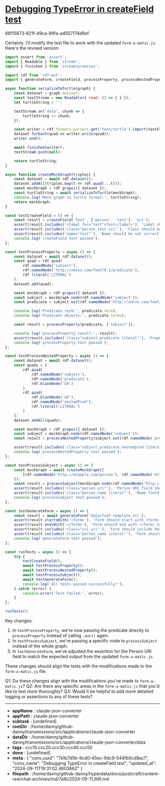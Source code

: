 # [Debugging TypeError in createField test](https://claude.ai/chat/7a1b7d5b-9cd0-45ec-9dc9-544fb0cd8ac1)

66f15873-821f-49ca-86fa-a4557174d8ef

 Certainly. I'll modify the test file to work with the updated `form-a-matic.js`. Here's the revised version:

```javascript
import assert from 'assert';
import { Readable } from 'stream';
import { finished } from 'stream/promises';

import rdf from 'rdf-ext';
import { generateForm, createField, processProperty, processNestedProperty, processSubject } from './form-a-matic.js';

async function serializeToTurtle(graph) {
    const dataset = graph.dataset;
    const textStream = new Readable({ read: () => { } });
    let turtleString = '';

    textStream.on('data', chunk => {
        turtleString += chunk;
    });

    const writer = rdf.formats.parsers.get('text/turtle').import(textStream);
    dataset.forEach(quad => writer.write(quad));
    writer.end();

    await finished(writer);
    textStream.push(null);

    return turtleString;
}

async function createMockGraph(triples) {
    const dataset = await rdf.dataset();
    dataset.addAll(triples.map(t => rdf.quad(...t)));
    const mockGraph = rdf.grapoi({ dataset });
    const turtleString = await serializeToTurtle(mockGraph);
    console.log('Mock graph in Turtle format:', turtleString);
    return mockGraph;
}

const testCreateField = () => {
    const result = createField('Test', ['person', 'test'], 'uri');
    assert(result.includes('<label for="test">Test</label>'), 'Label should be created correctly');
    assert(result.includes('class="person_test uri"'), 'Class should be set correctly');
    assert(result.includes('name="test"'), 'Name should be set correctly');
    console.log('createField test passed');
};

const testProcessProperty = async () => {
    const dataset = await rdf.dataset();
    const quad = rdf.quad(
        rdf.namedNode('subject'),
        rdf.namedNode('http://xmlns.com/foaf/0.1/predicate'),
        rdf.literal('LITERAL')
    );
    dataset.add(quad);

    const mockGraph = rdf.grapoi({ dataset });
    const subject = mockGraph.node(rdf.namedNode('subject'));
    const predicate = subject.out(rdf.namedNode('http://xmlns.com/foaf/0.1/predicate'));

    console.log('Predicate term:', predicate.term);
    console.log('Predicate objects:', predicate.terms);

    const result = processProperty(predicate, ['subject']);

    console.log('processProperty result:', result);
    assert(result.includes('class="subject_predicate literal"'), 'Property should be processed correctly');
    console.log('processProperty test passed');
};

const testProcessNestedProperty = async () => {
    const dataset = await rdf.dataset();
    const quads = [
        rdf.quad(
            rdf.namedNode('subject'),
            rdf.namedNode('predicate'),
            rdf.blankNode('b0')
        ),
        rdf.quad(
            rdf.blankNode('b0'),
            rdf.namedNode('nestedPred'),
            rdf.literal('LITERAL')
        )
    ];
    dataset.addAll(quads);

    const mockGraph = rdf.grapoi({ dataset });
    const subject = mockGraph.node(rdf.namedNode('subject'));
    const result = processNestedProperty(subject.out(rdf.namedNode('predicate')), ['subject', 'predicate']);

    assert(result.includes('class="subject_predicate_nestedpred literal"'), 'Nested property should be processed correctly');
    console.log('processNestedProperty test passed');
};

const testProcessSubject = async () => {
    const mockGraph = await createMockGraph([
        [rdf.namedNode('http://example.com/person'), rdf.namedNode('http://xmlns.com/foaf/0.1/name'), rdf.literal('LITERAL')]
    ]);
    const result = processSubject(mockGraph.node(rdf.namedNode('http://example.com/person')));
    assert(result.includes('class="person uri"'), 'Person URI field should be created');
    assert(result.includes('class="person_name literal"'), 'Name field should be created');
    console.log('processSubject test passed');
};

const testGenerateForm = async () => {
    const result = await generateForm('data/foaf-template.ttl');
    assert(result.startsWith('<form>'), 'Form should start with <form> tag');
    assert(result.endsWith('</form>'), 'Form should end with </form> tag');
    assert(result.includes('class="uri uri"'), 'Form should include Person URI field');
    assert(result.includes('class="person_name literal"'), 'Form should include Name field');
    console.log('generateForm test passed');
};

const runTests = async () => {
    try {
        testCreateField();
        await testProcessProperty();
        await testProcessNestedProperty();
        await testProcessSubject();
        await testGenerateForm();
        console.log('All tests passed successfully!');
    } catch (error) {
        console.error('Test failed:', error);
    }
};

runTests();
```

Key changes:

1. In `testProcessProperty`, we're now passing the predicate directly to `processProperty` instead of calling `.out()` again.
2. In `testProcessSubject`, we're passing a specific node to `processSubject` instead of the whole graph.
3. In `testGenerateForm`, we've adjusted the assertion for the Person URI field to match the expected output from the updated `form-a-matic.js`.

These changes should align the tests with the modifications made to the `form-a-matic.js` file. 

Q1: Do these changes align with the modifications you've made to `form-a-matic.js`?
Q2: Are there any specific areas in the `form-a-matic.js` that you'd like to test more thoroughly?
Q3: Would it be helpful to add more detailed logging or assertions to any of these tests?

---

* **appName** : claude-json-converter
* **appPath** : claude-json-converter
* **subtask** : [undefined]
* **rootDir** : /home/danny/github-danny/transmissions/src/applications/claude-json-converter
* **dataDir** : /home/danny/github-danny/transmissions/src/applications/claude-json-converter/data
* **tags** : ccc10.ccc20.ccc30.ccc40.ccc50
* **done** : [undefined]
* **meta** : {
  "conv_uuid": "7a1b7d5b-9cd0-45ec-9dc9-544fb0cd8ac1",
  "conv_name": "Debugging TypeError in createField test",
  "updated_at": "2024-09-11T19:31:02.460366Z"
}
* **filepath** : /home/danny/github-danny/hyperdata/docs/postcraft/content-raw/chat-archives/md/7a1b/2024-09-11_66f.md